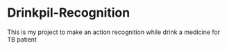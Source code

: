 # Drinkpil-Recognition
This is my project to make an action recognition while drink a medicine for TB patient
